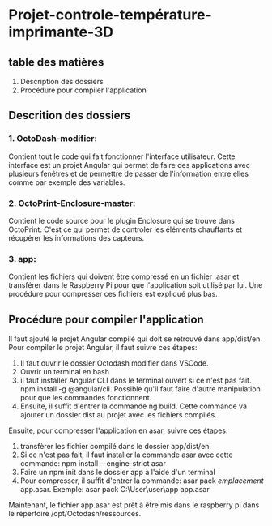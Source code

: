 # Projet-controle-température-imprimante-3D

## table des matières
1. Description des dossiers
2. Procédure pour compiler l'application

## Descrition des dossiers

### 1. OctoDash-modifier:
Contient tout le code qui fait fonctionner l'interface utilisateur. Cette interface est un projet Angular qui permet de faire des applications avec plusieurs fenêtres et de permettre de passer de l'information entre elles comme par exemple des variables.
### 2. OctoPrint-Enclosure-master:
Contient le code source pour le plugin Enclosure qui se trouve dans OctoPrint. C'est ce qui permet de controler les éléments chauffants et récupérer les informations des capteurs.
### 3. app:
Contient les fichiers qui doivent être compressé en un fichier .asar et transférer dans le Raspberry Pi pour que l'application soit utilisé par lui. Une procédure pour compresser ces fichiers est expliqué plus bas.

## Procédure pour compiler l'application

Il faut ajouté le projet Angular compilé qui doit se retrouvé dans app/dist/en. Pour compiler le projet Angular, il faut suivre ces étapes:
1. Il faut ouvrir le dossier Octodash modifier dans VSCode.
2. Ouvrir un terminal en bash
3. il faut installer Angular CLI dans le terminal ouvert si ce n'est pas fait. npm install -g @angular/cli. Possible qu'il faut faire d'autre manipulation pour que les commandes fonctionnent.
4. Ensuite, il suffit d'entrer la commande ng build. Cette commande va ajouter un dossier dist au projet avec les fichiers compilés.

Ensuite, pour compresser l'application en asar, suivre ces étapes:
1. transfèrer les fichier compilé dans le dossier app/dist/en.
2. Si ce n'est pas fait, il faut installer la commande asar avec cette commande: npm install --engine-strict asar
3. Faire un npm init dans le dossier app à l'aide d'un terminal
4. Pour compresser, il suffit d'entrer la commande: asar pack *emplacement* app.asar. Exemple: asar pack C:\User\user\app app.asar

Maintenant, le fichier app.asar est prêt à être mis dans le raspberry pi dans le répertoire /opt/Octodash/ressources.
